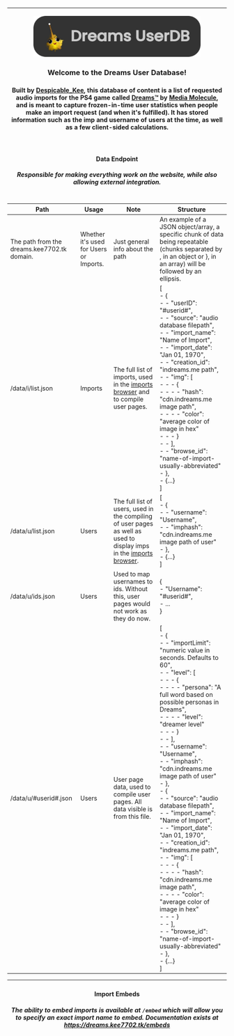 | <p align="center"><img width="384" src="/assets/images/content/9vovibpzt.png"></p><h3 align="center">Welcome to the Dreams User Database!<h3><h4>Built by [Despicable_Kee](https://indreams.me/Despicable_Kee), this database of content is a list of requested audio imports for the PS4 game called [Dreams™](https://store.playstation.com/?resolve=UP9000-CUSA08010_00-DREAMS0000000000) by [Media Molecule](https://mediamolecule.com/), and is meant to capture frozen-in-time user statistics when people make an import request (and when it's fulfilled). It has stored information such as the imp and username of users at the time, as well as a few client-sided calculations.</h4><br><h4>Data Endpoint</h4><h5>Responsible for making everything work on the website, while also allowing external integration.</h5> |
| --- |

| Path | Usage | Note | Structure |
| --- | --- | --- | --- |
| The path from the dreams.kee7702.tk domain. | Whether it's used for Users or Imports. | Just general info about the path | An example of a JSON object/array, a specific chunk of data being repeatable (chunks separated by , in an object or }, in an array) will be followed by an ellipsis. |
| /data/i/list.json | Imports | The full list of imports, used in the [imports browser](https://dreams.kee7702.tk/imports/) and to compile user pages. | [<br>- {<br>- - "userID": "#userid#",<br>- - "source": "audio database filepath",<br>- - "import_name": "Name of Import",<br>- - "import_date": "Jan 01, 1970",<br>- - "creation_id": "indreams.me path",<br>- - "img": [<br>- - - {<br>- - - - "hash": "cdn.indreams.me image path",<br>- - - - "color": "average color of image in hex"<br>- - - }<br>- - ],<br>- - "browse_id": "name-of-import-usually-abbreviated"<br>- },<br>- {...}<br>]
| /data/u/list.json | Users | The full list of users, used in the compiling of user pages as well as used to display imps in the [imports browser](https://dreams.kee7702.tk/imports/). | [<br>- {<br>- - "username": "Username",<br>- - "imphash": "cdn.indreams.me image path of user"<br>- },<br>- {...}<br>]
| /data/u/ids.json | Users | Used to map usernames to ids. Without this, user pages would not work as they do now. | {<br>- "Username": "#userid#",<br>- ...<br>}
| /data/u/#userid#.json | Users | User page data, used to compile user pages. All data visible is from this file. | [<br>- {<br>- - "importLimit": "numeric value in seconds. Defaults to 60",<br>- - "level": [<br>- - - {<br>- - - - "persona": "A full word based on possible personas in Dreams",<br>- - - - "level": "dreamer level"<br>- - - }<br>- - ],<br>- - "username": "Username",<br>- - "imphash": "cdn.indreams.me image path of user"<br>- },<br>- {<br>- - "source": "audio database filepath",<br>- - "import_name": "Name of Import",<br>- - "import_date": "Jan 01, 1970",<br>- - "creation_id": "indreams.me path",<br>- - "img": [<br>- - - {<br>- - - - "hash": "cdn.indreams.me image path",<br>- - - - "color": "average color of image in hex"<br>- - - }<br>- - ],<br>- - "browse_id": "name-of-import-usually-abbreviated"<br>- },<br>- {...}<br>]

| <h4>Import Embeds</h4><h5>The ability to embed imports is available at `/embed` which will allow you to specify an exact import name to embed. Documentation exists at https://dreams.kee7702.tk/embeds</h5> | 
| --- |
